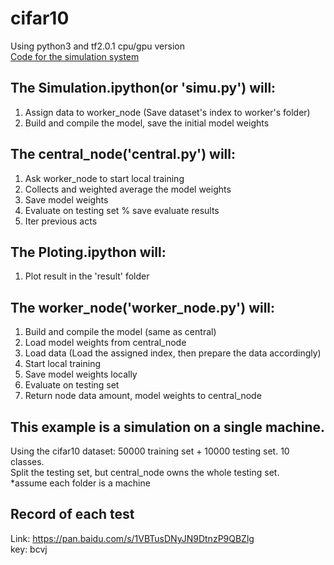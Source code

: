 # cifar10

Using python3 and tf2.0.1 cpu/gpu version  
[Code for the simulation system](https://github.com/Jiarong000/Thesis2020/tree/master/Cifar10/FedSimuCode/vm)  

## The Simulation.ipython(or 'simu.py') will:
1. Assign data to worker_node (Save dataset's index to worker's folder)  
2. Build and compile the model, save the initial model weights  


## The central_node('central.py') will:
1. Ask worker_node to start local training
2. Collects and weighted average the model weights
3. Save model weights
4. Evaluate on testing set % save evaluate results
5. Iter previous acts

## The Ploting.ipython will:
1. Plot result in the 'result' folder


## The worker_node('worker_node.py') will:
1. Build and compile the model (same as central)  
2. Load model weights from central_node  
3. Load data (Load the assigned index, then prepare the data accordingly)  
4. Start local training  
5. Save model weights locally  
6. Evaluate on testing set  
7. Return node data amount, model weights to central_node  


## This example is a simulation on a single machine.  
Using the cifar10 dataset: 50000 training set + 10000 testing set. 10 classes.  
Split the testing set, but central_node owns the whole testing set.  
*assume each folder is a machine

## Record of each test
Link: https://pan.baidu.com/s/1VBTusDNyJN9DtnzP9QBZlg  
key: bcvj
